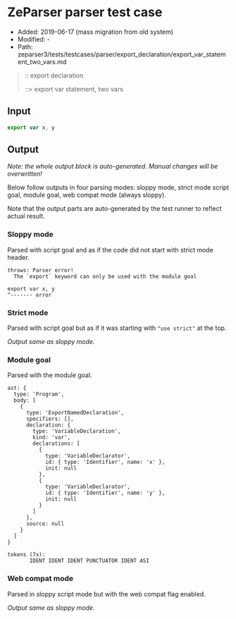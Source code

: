 # ZeParser parser test case

- Added: 2019-06-17 (mass migration from old system)
- Modified: -
- Path: zeparser3/tests/testcases/parser/export_declaration/export_var_statement_two_vars.md

> :: export declaration
>
> ::> export var statement, two vars

## Input

`````js
export var x, y
`````

## Output

_Note: the whole output block is auto-generated. Manual changes will be overwritten!_

Below follow outputs in four parsing modes: sloppy mode, strict mode script goal, module goal, web compat mode (always sloppy).

Note that the output parts are auto-generated by the test runner to reflect actual result.

### Sloppy mode

Parsed with script goal and as if the code did not start with strict mode header.

`````
throws: Parser error!
  The `export` keyword can only be used with the module goal

export var x, y
^------- error
`````

### Strict mode

Parsed with script goal but as if it was starting with `"use strict"` at the top.

_Output same as sloppy mode._

### Module goal

Parsed with the module goal.

`````
ast: {
  type: 'Program',
  body: [
    {
      type: 'ExportNamedDeclaration',
      specifiers: [],
      declaration: {
        type: 'VariableDeclaration',
        kind: 'var',
        declarations: [
          {
            type: 'VariableDeclarator',
            id: { type: 'Identifier', name: 'x' },
            init: null
          },
          {
            type: 'VariableDeclarator',
            id: { type: 'Identifier', name: 'y' },
            init: null
          }
        ]
      },
      source: null
    }
  ]
}

tokens (7x):
       IDENT IDENT IDENT PUNCTUATOR IDENT ASI
`````


### Web compat mode

Parsed in sloppy script mode but with the web compat flag enabled.

_Output same as sloppy mode._
